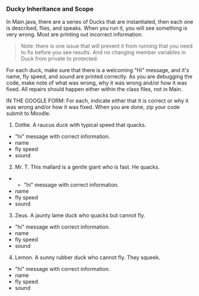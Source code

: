 ### Ducky Inheritance and Scope

In Main.java, there are a series of Ducks that are instantiated, then each one is described, flies, and speaks. When you run it, you will see something is very wrong. Most are printing out incorrect information.

> Note: there is one issue that will prevent it from running that you need to fix before you see results. And no changing member variables in Duck from private to protected.

For each duck, make sure that there is a welcoming "Hi" message, and it's name, fly speed, and sound are printed correctly. As you are debugging the code, make note of what was wrong, why it was wrong and/or how it was fixed. All repairs should happen either within the class files, not in Main.

IN THE GOOGLE FORM: For each, indicate either that it is correct or why it was wrong and/or how it was fixed. When you are done, zip your code submit to Moodle.

1. Dottie. A raucus duck with typical speed that quacks.
- "hi" message with correct information.
- name
- fly speed
- sound

2. Mr. T. This mallard is a gentle giant who is fast. He quacks.
- - "hi" message with correct information.
- name
- fly speed
- sound

3. Zeus. A jaunty lame duck who quacks but cannot fly.
- "hi" message with correct information.
- name
- fly speed
- sound

4. Lemon. A sunny rubber duck who cannot fly. They squeek.
- "hi" message with correct information.
- name
- fly speed
- sound
